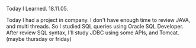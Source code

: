 Today I Learned. 18.11.05.

 Today I had a project in company. I don't have enough time to review JAVA, and multi threads.
So I studied SQL queries using Oracle SQL Developer.
After review SQL syntax, I'll study JDBC using some APIs, and Tomcat. (maybe thursday or friday)
